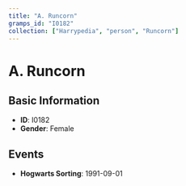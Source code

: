 ```yaml
---
title: "A. Runcorn"
gramps_id: "I0182"
collection: ["Harrypedia", "person", "Runcorn"]
---
```


# A. Runcorn

## Basic Information

- **ID**: I0182
- **Gender**: Female

## Events

- **Hogwarts Sorting**: 1991-09-01

